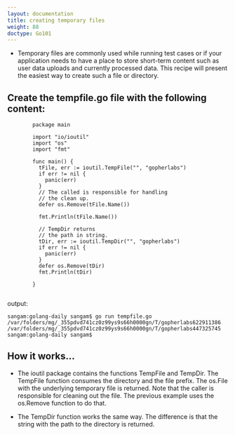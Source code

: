 ```yaml
---
layout: documentation
title: creating temporary files
weight: 88
doctype: Go101
---
```


- Temporary files are commonly used while running test cases or if your application needs to have a place to store short-term content such as user data uploads and currently processed data. 
This recipe will present the easiest way to create such a file or directory.

## Create the tempfile.go file with the following content:
```
        package main

        import "io/ioutil"
        import "os"
        import "fmt"

        func main() {
          tFile, err := ioutil.TempFile("", "gopherlabs")
          if err != nil {
            panic(err)
          }
          // The called is responsible for handling
          // the clean up.
          defer os.Remove(tFile.Name())

          fmt.Println(tFile.Name())

          // TempDir returns
          // the path in string.
          tDir, err := ioutil.TempDir("", "gopherlabs")
          if err != nil {
            panic(err)
          }
          defer os.Remove(tDir)
          fmt.Println(tDir)

        }


```
output: 
```
sangam:golang-daily sangam$ go run tempfile.go
/var/folders/mg/_355pdvd741cz0z99ys9s66h0000gn/T/gopherlabs622911386
/var/folders/mg/_355pdvd741cz0z99ys9s66h0000gn/T/gopherlabs447325745
sangam:golang-daily sangam$ 
```
## How it works...

- The ioutil package contains the functions TempFile and TempDir. The TempFile function consumes the directory and the file prefix. The os.File with the underlying temporary file is returned. Note that the caller is responsible for cleaning out the file. The previous example uses the os.Remove function to do that.

- The TempDir function works the same way. The difference is that the string with the path to the directory is returned.
